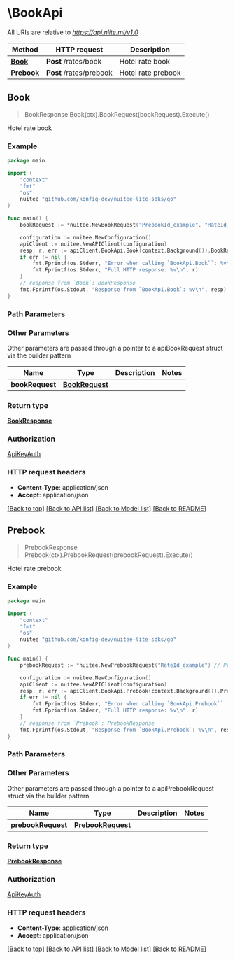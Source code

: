 # \BookApi

All URIs are relative to *https://api.nlite.ml/v1.0*

Method | HTTP request | Description
------------- | ------------- | -------------
[**Book**](BookApi.md#Book) | **Post** /rates/book | Hotel rate book
[**Prebook**](BookApi.md#Prebook) | **Post** /rates/prebook | Hotel rate prebook



## Book

> BookResponse Book(ctx).BookRequest(bookRequest).Execute()

Hotel rate book



### Example

```go
package main

import (
    "context"
    "fmt"
    "os"
    nuitee "github.com/konfig-dev/nuitee-lite-sdks/go"
)

func main() {
    bookRequest := *nuitee.NewBookRequest("PrebookId_example", "RateId_example") // BookRequest |  (optional)

    configuration := nuitee.NewConfiguration()
    apiClient := nuitee.NewAPIClient(configuration)
    resp, r, err := apiClient.BookApi.Book(context.Background()).BookRequest(bookRequest).Execute()
    if err != nil {
        fmt.Fprintf(os.Stderr, "Error when calling `BookApi.Book``: %v\n", err)
        fmt.Fprintf(os.Stderr, "Full HTTP response: %v\n", r)
    }
    // response from `Book`: BookResponse
    fmt.Fprintf(os.Stdout, "Response from `BookApi.Book`: %v\n", resp)
}
```

### Path Parameters



### Other Parameters

Other parameters are passed through a pointer to a apiBookRequest struct via the builder pattern


Name | Type | Description  | Notes
------------- | ------------- | ------------- | -------------
 **bookRequest** | [**BookRequest**](BookRequest.md) |  | 

### Return type

[**BookResponse**](BookResponse.md)

### Authorization

[ApiKeyAuth](../README.md#ApiKeyAuth)

### HTTP request headers

- **Content-Type**: application/json
- **Accept**: application/json

[[Back to top]](#) [[Back to API list]](../README.md#documentation-for-api-endpoints)
[[Back to Model list]](../README.md#documentation-for-models)
[[Back to README]](../README.md)


## Prebook

> PrebookResponse Prebook(ctx).PrebookRequest(prebookRequest).Execute()

Hotel rate prebook



### Example

```go
package main

import (
    "context"
    "fmt"
    "os"
    nuitee "github.com/konfig-dev/nuitee-lite-sdks/go"
)

func main() {
    prebookRequest := *nuitee.NewPrebookRequest("RateId_example") // PrebookRequest |  (optional)

    configuration := nuitee.NewConfiguration()
    apiClient := nuitee.NewAPIClient(configuration)
    resp, r, err := apiClient.BookApi.Prebook(context.Background()).PrebookRequest(prebookRequest).Execute()
    if err != nil {
        fmt.Fprintf(os.Stderr, "Error when calling `BookApi.Prebook``: %v\n", err)
        fmt.Fprintf(os.Stderr, "Full HTTP response: %v\n", r)
    }
    // response from `Prebook`: PrebookResponse
    fmt.Fprintf(os.Stdout, "Response from `BookApi.Prebook`: %v\n", resp)
}
```

### Path Parameters



### Other Parameters

Other parameters are passed through a pointer to a apiPrebookRequest struct via the builder pattern


Name | Type | Description  | Notes
------------- | ------------- | ------------- | -------------
 **prebookRequest** | [**PrebookRequest**](PrebookRequest.md) |  | 

### Return type

[**PrebookResponse**](PrebookResponse.md)

### Authorization

[ApiKeyAuth](../README.md#ApiKeyAuth)

### HTTP request headers

- **Content-Type**: application/json
- **Accept**: application/json

[[Back to top]](#) [[Back to API list]](../README.md#documentation-for-api-endpoints)
[[Back to Model list]](../README.md#documentation-for-models)
[[Back to README]](../README.md)

